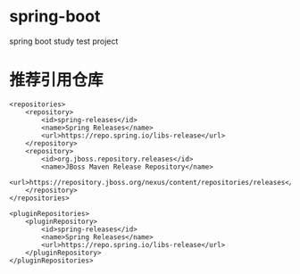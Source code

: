 # spring-boot
spring boot study test project
# 推荐引用仓库
	<repositories>
		<repository>
			<id>spring-releases</id>
			<name>Spring Releases</name>
			<url>https://repo.spring.io/libs-release</url>
		</repository>
		<repository>
			<id>org.jboss.repository.releases</id>
			<name>JBoss Maven Release Repository</name>
			<url>https://repository.jboss.org/nexus/content/repositories/releases</url>
		</repository>
	</repositories>

	<pluginRepositories>
		<pluginRepository>
			<id>spring-releases</id>
			<name>Spring Releases</name>
			<url>https://repo.spring.io/libs-release</url>
		</pluginRepository>
	</pluginRepositories>